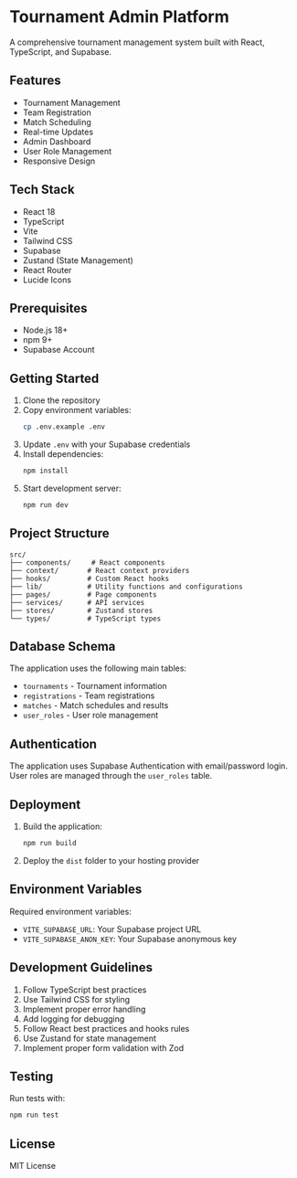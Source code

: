# Tournament Admin Platform

A comprehensive tournament management system built with React, TypeScript, and Supabase.

## Features

- Tournament Management
- Team Registration
- Match Scheduling
- Real-time Updates
- Admin Dashboard
- User Role Management
- Responsive Design

## Tech Stack

- React 18
- TypeScript
- Vite
- Tailwind CSS
- Supabase
- Zustand (State Management)
- React Router
- Lucide Icons

## Prerequisites

- Node.js 18+ 
- npm 9+
- Supabase Account

## Getting Started

1. Clone the repository
2. Copy environment variables:
   ```bash
   cp .env.example .env
   ```
3. Update `.env` with your Supabase credentials
4. Install dependencies:
   ```bash
   npm install
   ```
5. Start development server:
   ```bash
   npm run dev
   ```

## Project Structure

```
src/
├── components/     # React components
├── context/       # React context providers
├── hooks/         # Custom React hooks
├── lib/           # Utility functions and configurations
├── pages/         # Page components
├── services/      # API services
├── stores/        # Zustand stores
└── types/         # TypeScript types
```

## Database Schema

The application uses the following main tables:

- `tournaments` - Tournament information
- `registrations` - Team registrations
- `matches` - Match schedules and results
- `user_roles` - User role management

## Authentication

The application uses Supabase Authentication with email/password login. User roles are managed through the `user_roles` table.

## Deployment

1. Build the application:
   ```bash
   npm run build
   ```
2. Deploy the `dist` folder to your hosting provider

## Environment Variables

Required environment variables:

- `VITE_SUPABASE_URL`: Your Supabase project URL
- `VITE_SUPABASE_ANON_KEY`: Your Supabase anonymous key

## Development Guidelines

1. Follow TypeScript best practices
2. Use Tailwind CSS for styling
3. Implement proper error handling
4. Add logging for debugging
5. Follow React best practices and hooks rules
6. Use Zustand for state management
7. Implement proper form validation with Zod

## Testing

Run tests with:
```bash
npm run test
```

## License

MIT License